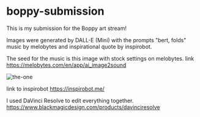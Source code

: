 # boppy-submission
This is my submission for the Boppy art stream!

Images were generated by DALL-E (Mini) with the prompts "bert, folds" music by melobytes and inspirational quote by inspirobot.

The seed for the music is this image with stock settings on melobytes.
link https://melobytes.com/en/app/ai_image2sound

![the-one](https://user-images.githubusercontent.com/49878662/173659670-fcea20ae-bf8c-45d0-aca8-886ede704f62.jpg)

link to inspirobot https://inspirobot.me/

I used DaVinci Resolve to edit everything together. https://www.blackmagicdesign.com/products/davinciresolve
